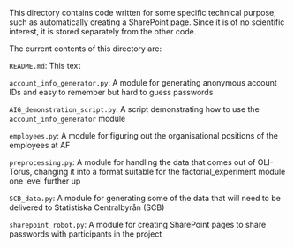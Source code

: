 This directory contains code written for some specific technical purpose, such as automatically creating a SharePoint page. Since it is of no scientific interest, it is stored separately from the other code.

The current contents of this directory are:

`README.md`: This text

`account_info_generator.py`: A module for generating anonymous account IDs and easy to remember but hard to guess passwords

`AIG_demonstration_script.py`: A script demonstrating how to use the `account_info_generator` module

`employees.py`: A module for figuring out the organisational positions of the employees at AF

`preprocessing.py`: A module for handling the data that comes out of OLI-Torus, changing it into a format suitable for the factorial_experiment module one level further up

`SCB_data.py`: A module for generating some of the data that will need to be delivered to Statistiska Centralbyrån (SCB)

`sharepoint_robot.py`: A module for creating SharePoint pages to share passwords with participants in the project

